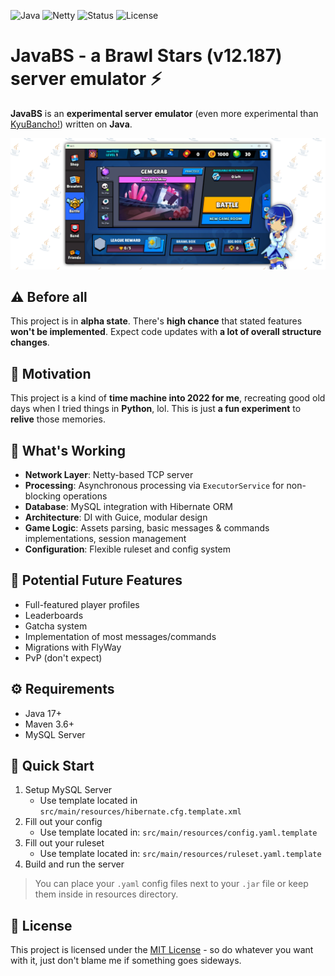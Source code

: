![Java](https://img.shields.io/badge/Java-17+-orange?logo=openjdk) ![Netty](https://img.shields.io/badge/Netty-4.x-blue) ![Status](https://img.shields.io/badge/Status-Alpha-yellow) ![License](https://img.shields.io/badge/License-MIT-green)
# JavaBS - a Brawl Stars (v12.187) server emulator ⚡
**JavaBS** is an **experimental server emulator** (even more experimental than [KyuBancho!](https://gitlab.com/root-7325/kyu-bancho)) written on **Java**.

![JavaBS banner](images/img.png)

## ⚠️ Before all
This project is in **alpha state**. There's **high chance** that stated features **won't be implemented**. Expect code updates with **a lot of overall structure changes**.

## 💭 Motivation
This project is a kind of **time machine into 2022 for me**, recreating good old days when I tried things in **Python**, lol. This is just **a fun experiment** to **relive** those memories. 

## 🎯 What's Working
- **Network Layer**: Netty-based TCP server
- **Processing**: Asynchronous processing via `ExecutorService` for non-blocking operations
- **Database**: MySQL integration with Hibernate ORM
- **Architecture**: DI with Guice, modular design
- **Game Logic**: Assets parsing, basic messages & commands implementations, session management
- **Configuration**: Flexible ruleset and config system

## 🚧 Potential Future Features
- Full-featured player profiles
- Leaderboards
- Gatcha system
- Implementation of most messages/commands
- Migrations with FlyWay
- PvP (don't expect)

## ⚙️ Requirements
- Java 17+
- Maven 3.6+
- MySQL Server

## 🚀 Quick Start
1. Setup MySQL Server
    - Use template located in `src/main/resources/hibernate.cfg.template.xml`
2. Fill out your config
    - Use template located in: `src/main/resources/config.yaml.template`
3. Fill out your ruleset
    - Use template located in: `src/main/resources/ruleset.yaml.template`
4. Build and run the server

> You can place your `.yaml` config files next to your `.jar` file or keep them inside in resources directory.

## 📃 License
This project is licensed under the [MIT License](LICENSE) - so do whatever you want with it, just don't blame me if something goes sideways.